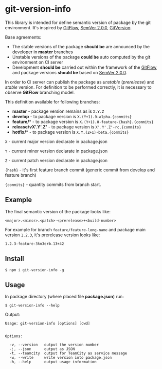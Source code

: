 # git-version-info

This library is intended for define semantic version of package by the git environment.
It's inspired by [GitFlow](http://nvie.com/posts/a-successful-git-branching-model/), [SemVer 2.0.0](https://semver.org/), [GitVersion](https://gitversion.readthedocs.io/en/latest/).

Base agreements:

* The stable versions of the package **should be** are announced by the developer in **master** branches
* Unstable versions of the package **could be** auto computed by the git environment on CI server
* Development **should be** carried out within the framework of the [GitFlow](http://nvie.com/posts/a-successful-git-branching-model/),
and package versions **should be** based on [SemVer 2.0.0](https://semver.org/).

In order to CI server can publish the package as _unstable_ (_prerelease_) and _stable_ version.
For definition to be performed correctly, it is necessary to observe **GitFlow** branching model.

This definition available for following branches:

* **master** - package version remains as is `X.Y.Z`
* **develop** - to package version is `X.(Y+1).0-alpha.{commits}`
* **feature/*** - to package version is `X.(Y+1).0-feature-{hash}.{commits}`
* **release/vX'.Y'.Z'** - to package version is `X'.Y'.Z'-rc.{commits}`
* **hotfix/*** - to package version is `X.Y.(Z+1)-beta.{commits}`

`X` - current major version declarate in package.json

`Y` - current minor version declarate in package.json

`Z` - current patch version declarate in package.json

`{hash}` - it's first feature branch commit (generic commit from develop and feature branch)

`{commits}` - quantity commits from branch start.

## Example

The final semantic version of the package looks like:

```
<major>.<minor>.<patch>-<prerelease>+<build-number>
```

For example for branch `feature/feature-long-name` and package main version `1.2.3`,
it's prerelease version looks like:

```
1.2.3-feature-3kn3erb.13+42
```

## Install

```
$ npm i git-version-info -g
```

## Usage


In package directory (where placed file **package.json**) run:
```
$ git-version-info --help
```

Output:
```
Usage: git-version-info [options] [cwd]


Options:

  -v, --version   output the version number
  -j, --json      output as JSON
  -t, --teamcity  output for TeamCity as service message
  -w, --write     write version into package.json
  -h, --help      output usage information
```
